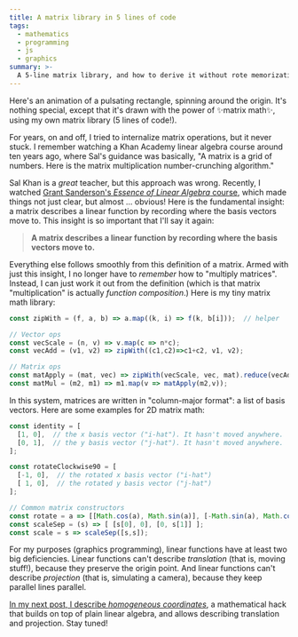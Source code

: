 ```yaml
---
title: A matrix library in 5 lines of code
tags:
  - mathematics
  - programming
  - js
  - graphics
summary: >-
  A 5-line matrix library, and how to derive it without rote memorization.
---
```


Here's an animation of a pulsating rectangle, spinning around the origin.
It's nothing special, except that it's drawn with the power of ✨matrix math✨,
using my own matrix library (5 lines of code!).

<canvas id="anim" style="background-color: rgb(255,255,200); width: 400px"></canvas>

For years, on and off, I tried to internalize matrix operations, but it never stuck.
I remember watching a Khan Academy linear algebra course around ten years ago,
where Sal's guidance was basically,
"A matrix is a grid of numbers.
Here is the matrix multiplication number-crunching algorithm."

Sal Khan is a _great_ teacher, but this approach was wrong.
Recently, I watched [Grant Sanderson's _Essence of Linear Algebra_ course](https://www.youtube.com/playlist?list=PLZHQObOWTQDPD3MizzM2xVFitgF8hE_ab),
which made things not just clear, but almost ... obvious!
Here is the fundamental insight:
a matrix describes a linear function by recording where the basis vectors move to.
This insight is so important that I'll say it again:

> **A matrix describes a linear function by recording where the basis vectors move to.**

Everything else follows smoothly from this definition of a matrix.
Armed with just this insight,
I no longer have to _remember_ how to "multiply matrices".
Instead, I can just work it out from the definition
(which is that matrix "multiplication" is actually _function composition_.)
Here is my tiny matrix math library:

```js
const zipWith = (f, a, b) => a.map((k, i) => f(k, b[i]));  // helper

// Vector ops
const vecScale = (n, v) => v.map(c => n*c);
const vecAdd = (v1, v2) => zipWith((c1,c2)=>c1+c2, v1, v2);

// Matrix ops
const matApply = (mat, vec) => zipWith(vecScale, vec, mat).reduce(vecAdd);
const matMul = (m2, m1) => m1.map(v => matApply(m2,v));
```

In this system, matrices are written in "column-major format":
a list of basis vectors.
Here are some examples for 2D matrix math:

```js
const identity = [
  [1, 0],  // the x basis vector ("i-hat"). It hasn't moved anywhere.
  [0, 1],  // the y basis vector ("j-hat"). It hasn't moved anywhere.
];

const rotateClockwise90 = [
  [-1, 0],  // the rotated x basis vector ("i-hat")
  [ 1, 0],  // the rotated y basis vector ("j-hat")
];

// Common matrix constructors
const rotate = a => [[Math.cos(a), Math.sin(a)], [-Math.sin(a), Math.cos(a)]];
const scaleSep = (s) => [ [s[0], 0], [0, s[1]] ];
const scale = s => scaleSep([s,s]);
```

For my purposes (graphics programming),
linear functions have at least two big deficiencies.
Linear functions can't describe _translation_ (that is, moving stuff!),
because they preserve the origin point.
And linear functions can't describe _projection_
(that is, simulating a camera),
because they keep parallel lines parallel.

[In my next post, I describe _homogeneous coordinates_](/2020/11/28/homogeneous-coordinates-in-2d-from-scratch/),
a mathematical hack that builds on top of plain linear algebra,
and allows describing translation and projection.
Stay tuned!

<script>
  const canvasEl = document.getElementById("anim");
  canvasEl.width = 800;
  canvasEl.height = 500;
  const ctx = canvasEl.getContext("2d");

  const drawShape = shape => {
    ctx.beginPath();
    ctx.moveTo(shape[0][0] + canvasEl.width/2, shape[0][1] + canvasEl.height/2);
    for (const p of shape.slice(1)) {
      ctx.lineTo(p[0] + canvasEl.width/2, p[1] + canvasEl.height/2);
    }
    ctx.closePath();
    ctx.lineWidth = 4;
    ctx.stroke();
  };

  const zipWith = (f, a, b) => a.map((k, i) => f(k, b[i]));

  const vecScale = (n, v) => v.map(c => n*c);
  const vecAdd = (v1, v2) => zipWith((c1,c2)=>c1+c2, v1, v2);
  const matApply = (mat, vec) => zipWith(vecScale, vec, mat).reduce(vecAdd);
  const matMul = (m2, m1) => m1.map(v => matApply(m2,v));

  // Convenience fns
  const matSeq = ms => ms.slice(1).reduce((acc,m) => matMul(m,acc), ms[0]);
  const matApplyToShape = (m, s) => s.map(p => matApply(m, p));

  // Done with generic matrix lib
  // Now our 2D homogeneous coordinates lib

  const rotate = a => [[Math.cos(a), Math.sin(a)], [-Math.sin(a), Math.cos(a)]];
  const scaleSep = (s) => [ [s[0], 0], [0, s[1]] ];
  const scale = s => scaleSep([s,s]);

  const unitSquare = [[-1, 1], [-1, -1], [1, -1], [1, 1]];
  const fatRectangle = matApplyToShape(scaleSep([1, 0.5]), unitSquare);

  const viewMatrix = scale(50);

  const onFrame = ts => {
    const animMatrix = matSeq([
      rotate(ts / 300),
      scale(Math.sin(ts/1000)),
    ]);

    const objectWorldSpace = matApplyToShape(animMatrix, fatRectangle);

    canvasEl.width = canvasEl.width; // clear

    ctx.strokeStyle = 'lightgrey';
    drawShape(matApplyToShape(viewMatrix, [[-0.1,0], [0.1,0]])); // draw the origin
    drawShape(matApplyToShape(viewMatrix, [[0,-0.1], [0,0.1]])); // draw the origin

    ctx.strokeStyle = 'black';
    drawShape(matApplyToShape(viewMatrix, objectWorldSpace));

    window.setTimeout(() => window.requestAnimationFrame(onFrame), 20);
  };

  window.requestAnimationFrame(onFrame);
</script>
